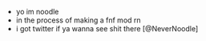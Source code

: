 - yo im noodle
- in the process of making a fnf mod rn
- i got twitter if ya wanna see shit there [@NeverNoodle]

<!---
yo mom
--->
